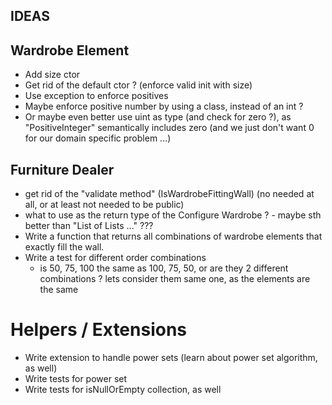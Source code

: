﻿IDEAS
---------

## Wardrobe Element
- Add size ctor
- Get rid of the default ctor ? (enforce valid init with size)
- Use exception to enforce positives
- Maybe enforce positive number by using a class, instead of an int ?
- Or maybe even better use uint as type (and check for zero ?), as "PositiveInteger" semantically includes zero (and we just don't want 0 for our domain specific problem ...)


## Furniture Dealer
- get rid of the "validate method" (IsWardrobeFittingWall) (no needed at all, or at least not needed to be public)
- what to use as the return type of the Configure Wardrobe ? - maybe sth better than "List of Lists ..." ???
- Write a function that returns all combinations of wardrobe elements that exactly fill the wall.
- Write a test for different order combinations
	- is 50, 75, 100 the same as 100, 75, 50, or are they 2 different combinations ? lets consider them same one, as the elements are the same


# Helpers / Extensions
- Write extension to handle power sets (learn about power set algorithm, as well)
- Write tests for power set
- Write tests for isNullOrEmpty collection, as well
